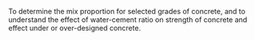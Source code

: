 To determine the mix proportion for selected grades of concrete, and to understand the effect of water-cement ratio on strength of concrete and effect under or over-designed concrete.
